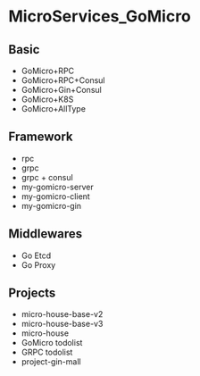 # MicroServices_GoMicro

## Basic
  - GoMicro+RPC
  - GoMicro+RPC+Consul
  - GoMicro+Gin+Consul
  - GoMicro+K8S
  - GoMicro+AllType

## Framework
  - rpc
  - grpc
  - grpc + consul
  - my-gomicro-server
  - my-gomicro-client
  - my-gomicro-gin

## Middlewares
  - Go Etcd
  - Go Proxy

## Projects
  - micro-house-base-v2
  - micro-house-base-v3
  - micro-house
  - GoMicro todolist
  - GRPC todolist
  - project-gin-mall